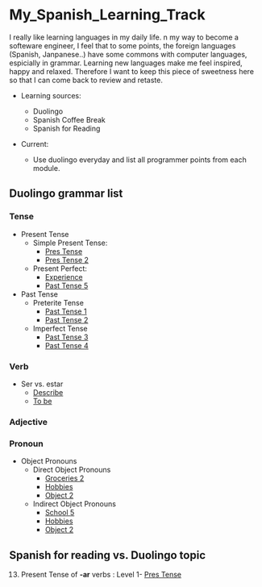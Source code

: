 # My_Spanish_Learning_Track


I really like learning languages in my daily life. n my way to become a softeware engineer, I feel that to some points, the foreign languages (Spanish, Janpanese..) have some commons with computer languages, espicially in grammar. Learning new languages make me feel inspired, happy and relaxed. Therefore I want to keep this piece of sweetness here so that I can come back to review and retaste.


* Learning sources:
   * Duolingo
   * Spanish Coffee Break
   * Spanish for Reading

* Current:
  * Use duolingo everyday and list all programmer points from each module.


## Duolingo grammar list

### Tense

* Present Tense
    + Simple Present Tense:
        * [Pres Tense ](https://github.com/bingyang-hu/My_Spanish_Learning_Track/blob/main/Duolingo%20Grammar%20List/Level_One/Pres_Tense.md)
        * [Pres Tense 2](https://github.com/bingyang-hu/My_Spanish_Learning_Track/blob/main/Duolingo%20Grammar%20List/Level_Two/Pres_Tense2.md)
    + Present Perfect:
        * [Experience]()
        * [Past Tense 5]()
* Past Tense
   + Preterite Tense
        * [Past Tense 1](https://github.com/bingyang-hu/My_Spanish_Learning_Track/blob/main/Duolingo%20Grammar%20List/Level_Three/Past%20Tense%201.md)
        * [Past Tense 2](https://github.com/bingyang-hu/My_Spanish_Learning_Track/blob/main/Duolingo%20Grammar%20List/Level_Four/Past%20Tense%202.md)
   + Imperfect Tense
        * [Past Tense 3](https://github.com/bingyang-hu/My_Spanish_Learning_Track/blob/main/Duolingo%20Grammar%20List/Level_Four/Past%20Tense%203.md)
        * [Past Tense 4]()

### Verb

* Ser vs. estar
    + [Describe]()
    + [To be](https://github.com/bingyang-hu/My_Spanish_Learning_Track/blob/main/Duolingo%20Grammar%20List/Level_Two/To%20be.md)

### Adjective

### Pronoun
   + Object Pronouns
     + Direct Object Pronouns
          - [Groceries 2](https://github.com/bingyang-hu/My_Spanish_Learning_Track/blob/main/Duolingo%20Grammar%20List/Level_Four/Groceries%202.md)
          - [Hobbies](https://github.com/bingyang-hu/My_Spanish_Learning_Track/blob/main/Duolingo%20Grammar%20List/Level_Four/Hobbies.md)
          - [Object 2](https://github.com/bingyang-hu/My_Spanish_Learning_Track/blob/main/Duolingo%20Grammar%20List/Level_Four/Objects%202.md)
     + Indirect Object Pronouns
          - [School 5](https://github.com/bingyang-hu/My_Spanish_Learning_Track/blob/main/Duolingo%20Grammar%20List/Level_Four/School%205.md)
          - [Hobbies](https://github.com/bingyang-hu/My_Spanish_Learning_Track/blob/main/Duolingo%20Grammar%20List/Level_Four/Hobbies.md)
          - [Object 2](https://github.com/bingyang-hu/My_Spanish_Learning_Track/blob/main/Duolingo%20Grammar%20List/Level_Four/Objects%202.md)

## Spanish for reading vs. Duolingo topic

13. Present Tense of **-ar** verbs :  Level 1- [Pres Tense](https://github.com/bingyang-hu/My_Spanish_Learning_Track/blob/main/Duolingo%20Grammar%20List/Level_One/Pres_Tense.md)
